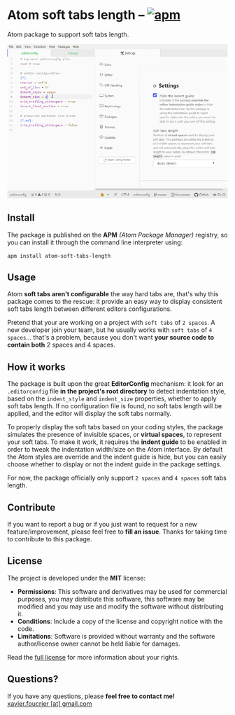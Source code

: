 # Atom soft tabs length – [![apm](https://img.shields.io/apm/v/atom-soft-tabs-length.svg)](https://atom.io/packages/atom-soft-tabs-length)
Atom package to support soft tabs length.

![Atom soft tabs length](logo.gif "Atom soft tabs length")


## Install
The package is published on the **APM** *(Atom Package Manager)* registry, so you can install it through the command line interpreter using:

```console
apm install atom-soft-tabs-length
```


## Usage
Atom **soft tabs aren't configurable** the way hard tabs are, that's why this package comes to the rescue: it provide an easy way to display consistent soft tabs length between different editors configurations.

Pretend that your are working on a project with `soft tabs` of `2 spaces`. A new developer join your team, but he usually works with `soft tabs` of `4 spaces`... that's a problem, because you don't want **your source code to contain both** 2 spaces and 4 spaces.


## How it works
The package is built upon the great **EditorConfig** mechanism: it look for an `.editorconfig` file **in the project's root directory** to detect indentation style, based on the `indent_style` and `indent_size` properties, whether to apply soft tabs length. If no configuration file is found, no soft tabs length will be applied, and the editor will display the soft tabs normally.

To properly display the soft tabs based on your coding styles, the package simulates the presence of invisible spaces, or **virtual spaces**, to represent your soft tabs. To make it work, it requires the **indent guide** to be enabled in order to tweak the indentation width/size on the Atom interface. By default the Atom styles are override and the indent guide is hide, but you can easily choose whether to display or not the indent guide in the package settings.

For now, the package officially only support `2 spaces` and `4 spaces` soft tabs length.


## Contribute
If you want to report a bug or if you just want to request for a new feature/improvement, please feel free to **fill an issue**. Thanks for taking time to contribute to this package.


## License
The project is developed under the **MIT** license:

- **Permissions**: This software and derivatives may be used for commercial purposes, you may distribute this software, this software may be modified and you may use and modify the software without distributing it.
- **Conditions**: Include a copy of the license and copyright notice with the code.
- **Limitations**: Software is provided without warranty and the software author/license owner cannot be held liable for damages.

Read the [full license](LICENSE.md) for more information about your rights.


## Questions?
If you have any questions, please **feel free to contact me!**  
[xavier.foucrier [at] gmail.com](mailto:xavier.foucrier@gmail.com)
